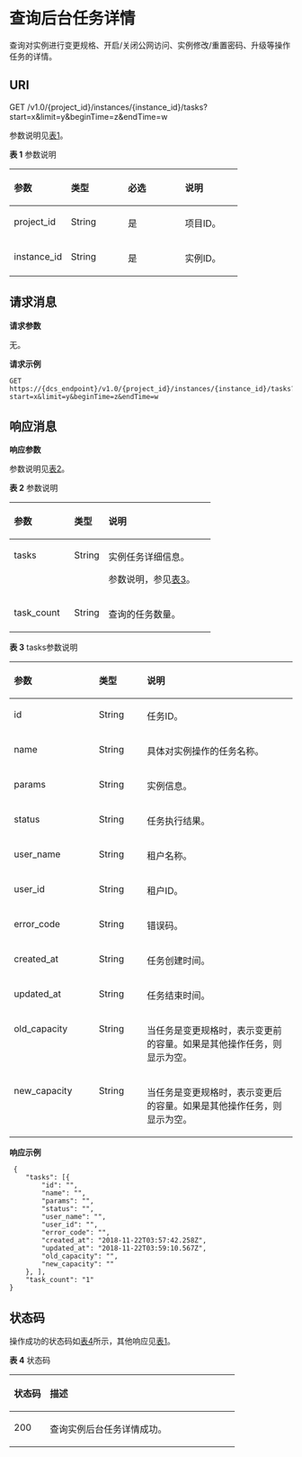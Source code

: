 # 查询后台任务详情<a name="ZH-CN_TOPIC_0141931510"></a>

查询对实例进行变更规格、开启/关闭公网访问、实例修改/重置密码、升级等操作任务的详情。

## **URI**<a name="section678380145219"></a>

GET /v1.0/\{project\_id\}/instances/\{instance\_id\}/tasks?start=x&limit=y&beginTime=z&endTime=w

参数说明见[表1](#table8593726183514)。

**表 1**  参数说明

<a name="table8593726183514"></a>
<table><thead align="left"><tr id="row1759392653515"><th class="cellrowborder" valign="top" width="25%" id="mcps1.2.5.1.1"><p id="p65922269352"><a name="p65922269352"></a><a name="p65922269352"></a>参数</p>
</th>
<th class="cellrowborder" valign="top" width="25%" id="mcps1.2.5.1.2"><p id="p10592172653513"><a name="p10592172653513"></a><a name="p10592172653513"></a>类型</p>
</th>
<th class="cellrowborder" valign="top" width="25%" id="mcps1.2.5.1.3"><p id="p35931926163513"><a name="p35931926163513"></a><a name="p35931926163513"></a>必选</p>
</th>
<th class="cellrowborder" valign="top" width="25%" id="mcps1.2.5.1.4"><p id="p1259392633512"><a name="p1259392633512"></a><a name="p1259392633512"></a>说明</p>
</th>
</tr>
</thead>
<tbody><tr id="row1593202653513"><td class="cellrowborder" valign="top" width="25%" headers="mcps1.2.5.1.1 "><p id="p959392614353"><a name="p959392614353"></a><a name="p959392614353"></a>project_id</p>
</td>
<td class="cellrowborder" valign="top" width="25%" headers="mcps1.2.5.1.2 "><p id="p6593126103516"><a name="p6593126103516"></a><a name="p6593126103516"></a>String</p>
</td>
<td class="cellrowborder" valign="top" width="25%" headers="mcps1.2.5.1.3 "><p id="p1759342693511"><a name="p1759342693511"></a><a name="p1759342693511"></a>是</p>
</td>
<td class="cellrowborder" valign="top" width="25%" headers="mcps1.2.5.1.4 "><p id="p1359302623515"><a name="p1359302623515"></a><a name="p1359302623515"></a>项目ID。</p>
</td>
</tr>
<tr id="row153716198183"><td class="cellrowborder" valign="top" width="25%" headers="mcps1.2.5.1.1 "><p id="p8386198181"><a name="p8386198181"></a><a name="p8386198181"></a>instance_id</p>
</td>
<td class="cellrowborder" valign="top" width="25%" headers="mcps1.2.5.1.2 "><p id="p1982358181818"><a name="p1982358181818"></a><a name="p1982358181818"></a>String</p>
</td>
<td class="cellrowborder" valign="top" width="25%" headers="mcps1.2.5.1.3 "><p id="p58445816184"><a name="p58445816184"></a><a name="p58445816184"></a>是</p>
</td>
<td class="cellrowborder" valign="top" width="25%" headers="mcps1.2.5.1.4 "><p id="p4381819151818"><a name="p4381819151818"></a><a name="p4381819151818"></a>实例ID。</p>
</td>
</tr>
</tbody>
</table>

## **请求消息**<a name="section525620116529"></a>

**请求参数**

无。

**请求示例**

```
GET https://{dcs_endpoint}/v1.0/{project_id}/instances/{instance_id}/tasks?start=x&limit=y&beginTime=z&endTime=w
```

## **响应消息**<a name="section1076710320527"></a>

**响应参数**

参数说明见[表2](#table1272842416412)。

**表 2**  参数说明

<a name="table1272842416412"></a>
<table><thead align="left"><tr id="row15730132415418"><th class="cellrowborder" valign="top" width="30%" id="mcps1.2.4.1.1"><p id="p47311724748"><a name="p47311724748"></a><a name="p47311724748"></a>参数</p>
</th>
<th class="cellrowborder" valign="top" width="17%" id="mcps1.2.4.1.2"><p id="p47321924843"><a name="p47321924843"></a><a name="p47321924843"></a>类型</p>
</th>
<th class="cellrowborder" valign="top" width="53%" id="mcps1.2.4.1.3"><p id="p673692411418"><a name="p673692411418"></a><a name="p673692411418"></a>说明</p>
</th>
</tr>
</thead>
<tbody><tr id="row1373710243415"><td class="cellrowborder" valign="top" width="30%" headers="mcps1.2.4.1.1 "><p id="p2738132410417"><a name="p2738132410417"></a><a name="p2738132410417"></a>tasks</p>
</td>
<td class="cellrowborder" valign="top" width="17%" headers="mcps1.2.4.1.2 "><p id="p27392241044"><a name="p27392241044"></a><a name="p27392241044"></a>String</p>
</td>
<td class="cellrowborder" valign="top" width="53%" headers="mcps1.2.4.1.3 "><p id="p137401824941"><a name="p137401824941"></a><a name="p137401824941"></a>实例任务详细信息。</p>
<p id="p1951434819513"><a name="p1951434819513"></a><a name="p1951434819513"></a>参数说明，参见<a href="#table7914256164">表3</a>。</p>
</td>
</tr>
<tr id="row19741624549"><td class="cellrowborder" valign="top" width="30%" headers="mcps1.2.4.1.1 "><p id="p229611408411"><a name="p229611408411"></a><a name="p229611408411"></a>task_count</p>
</td>
<td class="cellrowborder" valign="top" width="17%" headers="mcps1.2.4.1.2 "><p id="p1974210241346"><a name="p1974210241346"></a><a name="p1974210241346"></a>String</p>
</td>
<td class="cellrowborder" valign="top" width="53%" headers="mcps1.2.4.1.3 "><p id="p37435243416"><a name="p37435243416"></a><a name="p37435243416"></a>查询的任务数量。</p>
</td>
</tr>
</tbody>
</table>

**表 3**  tasks参数说明

<a name="table7914256164"></a>
<table><thead align="left"><tr id="row6914195611613"><th class="cellrowborder" valign="top" width="30%" id="mcps1.2.4.1.1"><p id="p1191417569612"><a name="p1191417569612"></a><a name="p1191417569612"></a>参数</p>
</th>
<th class="cellrowborder" valign="top" width="17%" id="mcps1.2.4.1.2"><p id="p1191415613619"><a name="p1191415613619"></a><a name="p1191415613619"></a>类型</p>
</th>
<th class="cellrowborder" valign="top" width="53%" id="mcps1.2.4.1.3"><p id="p691414560620"><a name="p691414560620"></a><a name="p691414560620"></a>说明</p>
</th>
</tr>
</thead>
<tbody><tr id="row1491513561461"><td class="cellrowborder" valign="top" width="30%" headers="mcps1.2.4.1.1 "><p id="p1935014365407"><a name="p1935014365407"></a><a name="p1935014365407"></a>id</p>
</td>
<td class="cellrowborder" valign="top" width="17%" headers="mcps1.2.4.1.2 "><p id="p49561935102419"><a name="p49561935102419"></a><a name="p49561935102419"></a>String</p>
</td>
<td class="cellrowborder" valign="top" width="53%" headers="mcps1.2.4.1.3 "><p id="p17213744134119"><a name="p17213744134119"></a><a name="p17213744134119"></a>任务ID。</p>
</td>
</tr>
<tr id="row19698149103520"><td class="cellrowborder" valign="top" width="30%" headers="mcps1.2.4.1.1 "><p id="p1534910367401"><a name="p1534910367401"></a><a name="p1534910367401"></a>name</p>
</td>
<td class="cellrowborder" valign="top" width="17%" headers="mcps1.2.4.1.2 "><p id="p1395917357241"><a name="p1395917357241"></a><a name="p1395917357241"></a>String</p>
</td>
<td class="cellrowborder" valign="top" width="53%" headers="mcps1.2.4.1.3 "><p id="p182134448417"><a name="p182134448417"></a><a name="p182134448417"></a>具体对实例操作的任务名称。</p>
</td>
</tr>
<tr id="row1191516561968"><td class="cellrowborder" valign="top" width="30%" headers="mcps1.2.4.1.1 "><p id="p534811366405"><a name="p534811366405"></a><a name="p534811366405"></a>params</p>
</td>
<td class="cellrowborder" valign="top" width="17%" headers="mcps1.2.4.1.2 "><p id="p139631935102413"><a name="p139631935102413"></a><a name="p139631935102413"></a>String</p>
</td>
<td class="cellrowborder" valign="top" width="53%" headers="mcps1.2.4.1.3 "><p id="p1221212442419"><a name="p1221212442419"></a><a name="p1221212442419"></a>实例信息。</p>
</td>
</tr>
<tr id="row59151956264"><td class="cellrowborder" valign="top" width="30%" headers="mcps1.2.4.1.1 "><p id="p734720364401"><a name="p734720364401"></a><a name="p734720364401"></a>status</p>
</td>
<td class="cellrowborder" valign="top" width="17%" headers="mcps1.2.4.1.2 "><p id="p49661535202411"><a name="p49661535202411"></a><a name="p49661535202411"></a>String</p>
</td>
<td class="cellrowborder" valign="top" width="53%" headers="mcps1.2.4.1.3 "><p id="p12211644114112"><a name="p12211644114112"></a><a name="p12211644114112"></a>任务执行结果。</p>
</td>
</tr>
<tr id="row8915156766"><td class="cellrowborder" valign="top" width="30%" headers="mcps1.2.4.1.1 "><p id="p8346123694019"><a name="p8346123694019"></a><a name="p8346123694019"></a>user_name</p>
</td>
<td class="cellrowborder" valign="top" width="17%" headers="mcps1.2.4.1.2 "><p id="p79701935132413"><a name="p79701935132413"></a><a name="p79701935132413"></a>String</p>
</td>
<td class="cellrowborder" valign="top" width="53%" headers="mcps1.2.4.1.3 "><p id="p10210444114110"><a name="p10210444114110"></a><a name="p10210444114110"></a>租户名称。</p>
</td>
</tr>
<tr id="row139151356469"><td class="cellrowborder" valign="top" width="30%" headers="mcps1.2.4.1.1 "><p id="p16345736154018"><a name="p16345736154018"></a><a name="p16345736154018"></a>user_id</p>
</td>
<td class="cellrowborder" valign="top" width="17%" headers="mcps1.2.4.1.2 "><p id="p11974153511243"><a name="p11974153511243"></a><a name="p11974153511243"></a>String</p>
</td>
<td class="cellrowborder" valign="top" width="53%" headers="mcps1.2.4.1.3 "><p id="p8208164418415"><a name="p8208164418415"></a><a name="p8208164418415"></a>租户ID。</p>
</td>
</tr>
<tr id="row139151156268"><td class="cellrowborder" valign="top" width="30%" headers="mcps1.2.4.1.1 "><p id="p63441366408"><a name="p63441366408"></a><a name="p63441366408"></a>error_code</p>
</td>
<td class="cellrowborder" valign="top" width="17%" headers="mcps1.2.4.1.2 "><p id="p69151656567"><a name="p69151656567"></a><a name="p69151656567"></a>String</p>
</td>
<td class="cellrowborder" valign="top" width="53%" headers="mcps1.2.4.1.3 "><p id="p920810447411"><a name="p920810447411"></a><a name="p920810447411"></a>错误码。</p>
</td>
</tr>
<tr id="row6915356665"><td class="cellrowborder" valign="top" width="30%" headers="mcps1.2.4.1.1 "><p id="p63431536184011"><a name="p63431536184011"></a><a name="p63431536184011"></a>created_at</p>
</td>
<td class="cellrowborder" valign="top" width="17%" headers="mcps1.2.4.1.2 "><p id="p17916856466"><a name="p17916856466"></a><a name="p17916856466"></a>String</p>
</td>
<td class="cellrowborder" valign="top" width="53%" headers="mcps1.2.4.1.3 "><p id="p220694424116"><a name="p220694424116"></a><a name="p220694424116"></a>任务创建时间。</p>
</td>
</tr>
<tr id="row159161561669"><td class="cellrowborder" valign="top" width="30%" headers="mcps1.2.4.1.1 "><p id="p1034214367405"><a name="p1034214367405"></a><a name="p1034214367405"></a>updated_at</p>
</td>
<td class="cellrowborder" valign="top" width="17%" headers="mcps1.2.4.1.2 "><p id="p149163561619"><a name="p149163561619"></a><a name="p149163561619"></a>String</p>
</td>
<td class="cellrowborder" valign="top" width="53%" headers="mcps1.2.4.1.3 "><p id="p12037444410"><a name="p12037444410"></a><a name="p12037444410"></a>任务结束时间。</p>
</td>
</tr>
<tr id="row4527331164115"><td class="cellrowborder" valign="top" width="30%" headers="mcps1.2.4.1.1 "><p id="p10528143115417"><a name="p10528143115417"></a><a name="p10528143115417"></a>old_capacity</p>
</td>
<td class="cellrowborder" valign="top" width="17%" headers="mcps1.2.4.1.2 "><p id="p374919218115"><a name="p374919218115"></a><a name="p374919218115"></a>String</p>
</td>
<td class="cellrowborder" valign="top" width="53%" headers="mcps1.2.4.1.3 "><p id="p05281631114117"><a name="p05281631114117"></a><a name="p05281631114117"></a>当任务是变更规格时，表示变更前的容量。如果是其他操作任务，则显示为空。</p>
</td>
</tr>
<tr id="row352818319411"><td class="cellrowborder" valign="top" width="30%" headers="mcps1.2.4.1.1 "><p id="p352823115418"><a name="p352823115418"></a><a name="p352823115418"></a>new_capacity</p>
</td>
<td class="cellrowborder" valign="top" width="17%" headers="mcps1.2.4.1.2 "><p id="p1275413215115"><a name="p1275413215115"></a><a name="p1275413215115"></a>String</p>
</td>
<td class="cellrowborder" valign="top" width="53%" headers="mcps1.2.4.1.3 "><p id="p124239567019"><a name="p124239567019"></a><a name="p124239567019"></a>当任务是变更规格时，表示变更后的容量。如果是其他操作任务，则显示为空。</p>
</td>
</tr>
</tbody>
</table>

**响应示例**

```
 {
	"tasks": [{
		"id": "",
		"name": "",
		"params": "",
		"status": "",
		"user_name": "",
		"user_id": "",
		"error_code": "",
		"created_at": "2018-11-22T03:57:42.258Z",
		"updated_at": "2018-11-22T03:59:10.567Z",
		"old_capacity": "",
		"new_capacity": ""
	}, ],
	"task_count": "1"
}
```

## **状态码**<a name="section143993303124"></a>

操作成功的状态码如[表4](#table63992308123)所示，其他响应见[表1](状态码.md#table5210141351517)。

**表 4**  状态码

<a name="table63992308123"></a>
<table><thead align="left"><tr id="row1400230201218"><th class="cellrowborder" valign="top" width="15.98%" id="mcps1.2.3.1.1"><p id="p14009308126"><a name="p14009308126"></a><a name="p14009308126"></a>状态码</p>
</th>
<th class="cellrowborder" valign="top" width="84.02%" id="mcps1.2.3.1.2"><p id="p13400203001219"><a name="p13400203001219"></a><a name="p13400203001219"></a>描述</p>
</th>
</tr>
</thead>
<tbody><tr id="row540016305125"><td class="cellrowborder" valign="top" width="15.98%" headers="mcps1.2.3.1.1 "><p id="p3400163015122"><a name="p3400163015122"></a><a name="p3400163015122"></a>200</p>
</td>
<td class="cellrowborder" valign="top" width="84.02%" headers="mcps1.2.3.1.2 "><p id="p24001308129"><a name="p24001308129"></a><a name="p24001308129"></a>查询实例后台任务详情成功。</p>
</td>
</tr>
</tbody>
</table>

